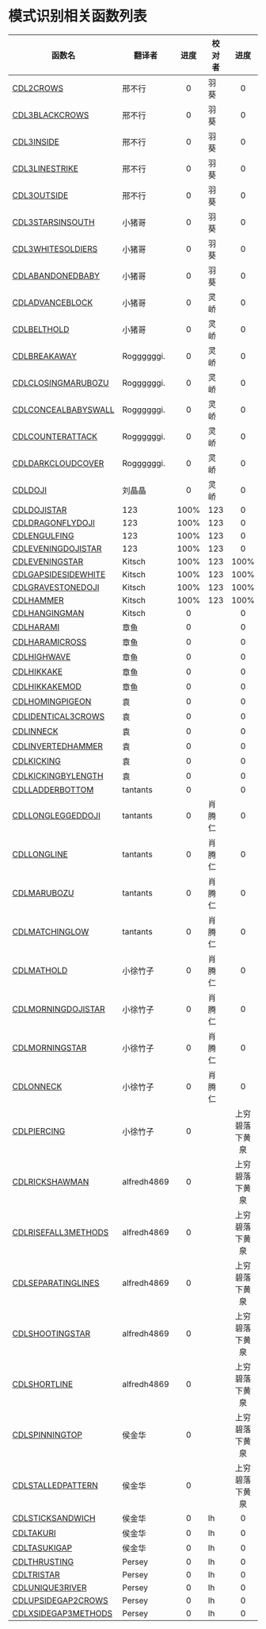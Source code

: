 # 模式识别相关函数列表

|函数名|翻译者|进度|校对者|进度|
|-----|----|:----:|----|:----:|
|[CDL2CROWS](CDL2CROWS.md)|邢不行|0|羽葵|0|
|[CDL3BLACKCROWS](CDL3BLACKCROWS.md) |邢不行|0|羽葵|0|
|[CDL3INSIDE](CDL3INSIDE.md) |邢不行|0|羽葵|0|
|[CDL3LINESTRIKE](CDL3LINESTRIKE.md) |邢不行|0|羽葵|0|
|[CDL3OUTSIDE](CDL3OUTSIDE.md) |邢不行|0|羽葵|0|
|[CDL3STARSINSOUTH](CDL3STARSINSOUTH.md) |小猪哥|0|羽葵|0|
|[CDL3WHITESOLDIERS](CDL3WHITESOLDIERS.md) |小猪哥|0|羽葵|0|
|[CDLABANDONEDBABY](CDLABANDONEDBABY.md) |小猪哥|0|羽葵|0|
|[CDLADVANCEBLOCK](CDLADVANCEBLOCK.md) |小猪哥|0|灵峤|0|
|[CDLBELTHOLD](CDLBELTHOLD.md) |小猪哥|0|灵峤|0|
|[CDLBREAKAWAY](CDLBREAKAWAY.md) |Roggggggi.|0|灵峤|0|
|[CDLCLOSINGMARUBOZU](CDLCLOSINGMARUBOZU.md) |Roggggggi.|0|灵峤|0|
|[CDLCONCEALBABYSWALL](CDLCONCEALBABYSWALL.md) |Roggggggi.|0|灵峤|0|
|[CDLCOUNTERATTACK](CDLCOUNTERATTACK.md) |Roggggggi.|0|灵峤|0|
|[CDLDARKCLOUDCOVER](CDLDARKCLOUDCOVER.md) |Roggggggi.|0|灵峤|0|
|[CDLDOJI](CDLDOJI.md) |刘晶晶|0|灵峤|0|
|[CDLDOJISTAR](CDLDOJISTAR.md) |123|100%|123|0|
|[CDLDRAGONFLYDOJI](CDLDRAGONFLYDOJI.md) |123|100%|123|0|
|[CDLENGULFING](CDLENGULFING.md) |123|100%|123|0|
|[CDLEVENINGDOJISTAR](CDLEVENINGDOJISTAR.md) |123|100%|123|0|
|[CDLEVENINGSTAR](CDLEVENINGSTAR.md) |Kitsch|100%|123|100%|
|[CDLGAPSIDESIDEWHITE](CDLGAPSIDESIDEWHITE.md) |Kitsch|100%|123|100%|
|[CDLGRAVESTONEDOJI](CDLGRAVESTONEDOJI.md) |Kitsch|100%|123|100%|
|[CDLHAMMER](CDLHAMMER.md) |Kitsch|100%|123|100%|
|[CDLHANGINGMAN](CDLHANGINGMAN.md) |Kitsch|0||0|
|[CDLHARAMI](CDLHARAMI.md) |章鱼|0||0|
|[CDLHARAMICROSS](CDLHARAMICROSS.md) |章鱼|0||0|
|[CDLHIGHWAVE](CDLHIGHWAVE.md) |章鱼|0||0|
|[CDLHIKKAKE](CDLHIKKAKE.md) |章鱼|0||0|
|[CDLHIKKAKEMOD](CDLHIKKAKEMOD.md) |章鱼|0||0|
|[CDLHOMINGPIGEON](CDLHOMINGPIGEON.md) |袁|0||0|
|[CDLIDENTICAL3CROWS](CDLIDENTICAL3CROWS.md) |袁|0||0|
|[CDLINNECK](CDLINNECK.md) |袁|0||0|
|[CDLINVERTEDHAMMER](CDLINVERTEDHAMMER.md) |袁|0||0|
|[CDLKICKING](CDLKICKING.md) |袁|0||0|
|[CDLKICKINGBYLENGTH](CDLKICKINGBYLENGTH.md) |袁|0||0|
|[CDLLADDERBOTTOM](CDLLADDERBOTTOM.md) |tantants|0||0|
|[CDLLONGLEGGEDDOJI](CDLLONGLEGGEDDOJI.md) |tantants|0|肖腾仁|0|
|[CDLLONGLINE](CDLLONGLINE.md) |tantants|0|肖腾仁|0|
|[CDLMARUBOZU](CDLMARUBOZU.md) |tantants|0|肖腾仁|0|
|[CDLMATCHINGLOW](CDLMATCHINGLOW.md) |tantants|0|肖腾仁|0|
|[CDLMATHOLD](CDLMATHOLD.md) |小徐竹子|0|肖腾仁|0|
|[CDLMORNINGDOJISTAR](CDLMORNINGDOJISTAR.md) |小徐竹子|0|肖腾仁|0|
|[CDLMORNINGSTAR](CDLMORNINGSTAR.md) |小徐竹子|0|肖腾仁|0|
|[CDLONNECK](CDLONNECK.md) |小徐竹子|0|肖腾仁|0|
|[CDLPIERCING](CDLPIERCING.md) |小徐竹子|0||上穷碧落下黄泉|0|
|[CDLRICKSHAWMAN](CDLRICKSHAWMAN.md) |alfredh4869|0||上穷碧落下黄泉|0|
|[CDLRISEFALL3METHODS](CDLRISEFALL3METHODS.md) |alfredh4869|0||上穷碧落下黄泉|0|
|[CDLSEPARATINGLINES](CDLSEPARATINGLINES.md) |alfredh4869|0||上穷碧落下黄泉|0|
|[CDLSHOOTINGSTAR](CDLSHOOTINGSTAR.md) |alfredh4869|0||上穷碧落下黄泉|0|
|[CDLSHORTLINE](CDLSHORTLINE.md) |alfredh4869|0||上穷碧落下黄泉|0|
|[CDLSPINNINGTOP](CDLSPINNINGTOP.md) |侯金华|0||上穷碧落下黄泉|0|
|[CDLSTALLEDPATTERN](CDLSTALLEDPATTERN.md) |侯金华|0||上穷碧落下黄泉|0|
|[CDLSTICKSANDWICH](CDLSTICKSANDWICH.md) |侯金华|0|lh|0|
|[CDLTAKURI](CDLTAKURI.md) |侯金华|0|lh|0|
|[CDLTASUKIGAP](CDLTASUKIGAP.md) |侯金华|0|lh|0|
|[CDLTHRUSTING](CDLTHRUSTING.md) |Persey|0|lh|0|
|[CDLTRISTAR](CDLTRISTAR.md) |Persey|0|lh|0|
|[CDLUNIQUE3RIVER](CDLUNIQUE3RIVER.md) |Persey|0|lh|0|
|[CDLUPSIDEGAP2CROWS](CDLUPSIDEGAP2CROWS.md) |Persey|0|lh|0|
|[CDLXSIDEGAP3METHODS](CDLXSIDEGAP3METHODS.md) |Persey|0|lh|0|
